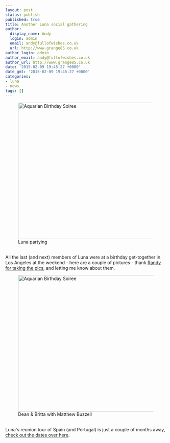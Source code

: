 ```yaml
---
layout: post
status: publish
published: true
title: Another Luna social gathering
author:
  display_name: Andy
  login: admin
  email: andy@fullofwishes.co.uk
  url: http://www.grange85.co.uk
author_login: admin
author_email: andy@fullofwishes.co.uk
author_url: http://www.grange85.co.uk
date: '2015-02-09 19:45:27 +0000'
date_gmt: '2015-02-09 19:45:27 +0000'
categories:
- luna
- news
tags: []
---
```

<p><figure class="caption aligncenter"><a href="https://www.flickr.com/photos/youdiejoe/15853656523" title="Aquarian Birthday Soiree by Randy Perry, on Flickr"><img src="https://farm8.staticflickr.com/7293/15853656523_8d1d68b80d_z.jpg" width="640" height="427" alt="Aquarian Birthday Soiree"></a><figcaption class="caption-text">Luna partying</figcaption></figure><br />
All the last (and next) members of Luna were at a birthday get-together in Los Angeles at the weekend - here are a couple of pictures - thank <a href="https://www.flickr.com/photos/youdiejoe/sets/72157650694997712">Randy for taking the pics</a>, and letting me know about them.<br />
<figure class="caption aligncenter"><a href="https://www.flickr.com/photos/youdiejoe/16447749936" title="Aquarian Birthday Soiree by Randy Perry, on Flickr"><img src="https://farm9.staticflickr.com/8602/16447749936_c66081c64b_z.jpg" width="640" height="427" alt="Aquarian Birthday Soiree"></a><figcaption class="caption-text">Dean & Britta with Matthew Buzzell </figcaption></figure><br />
Luna's reunion tour of Spain (and Portugal) is just a couple of months away, <a href="/database/upcoming-shows/">check out the dates over here</a>.</p>
